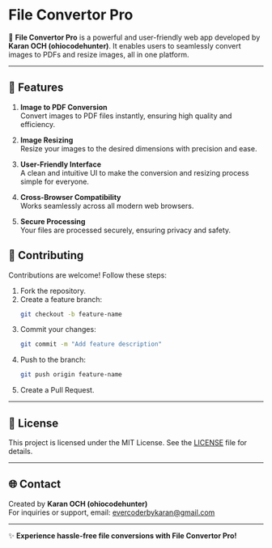 # File Convertor Pro

🚀 **File Convertor Pro** is a powerful and user-friendly web app developed by **Karan OCH (ohiocodehunter)**. It enables users to seamlessly convert images to PDFs and resize images, all in one platform. 

---

## 🌟 **Features**

1. **Image to PDF Conversion**  
   Convert images to PDF files instantly, ensuring high quality and efficiency.

2. **Image Resizing**  
   Resize your images to the desired dimensions with precision and ease.

3. **User-Friendly Interface**  
   A clean and intuitive UI to make the conversion and resizing process simple for everyone.

4. **Cross-Browser Compatibility**  
   Works seamlessly across all modern web browsers.

5. **Secure Processing**  
   Your files are processed securely, ensuring privacy and safety.


## 🤝 **Contributing**

Contributions are welcome! Follow these steps:
1. Fork the repository.
2. Create a feature branch:
   ```bash
   git checkout -b feature-name
   ```
3. Commit your changes:
   ```bash
   git commit -m "Add feature description"
   ```
4. Push to the branch:
   ```bash
   git push origin feature-name
   ```
5. Create a Pull Request.

---

## 📄 **License**

This project is licensed under the MIT License. See the [LICENSE](LICENSE) file for details.

---

## 🌐 **Contact**

Created by **Karan OCH (ohiocodehunter)**  
For inquiries or support, email: [evercoderbykaran@gmail.com](mailto:evercoderbykaran@gmail.com)  

---

✨ **Experience hassle-free file conversions with File Convertor Pro!**

